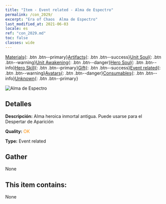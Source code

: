 ```yaml
---
title: "Item - Event related - Alma de Espectro"
permalink: /con_2029/
excerpt: "Era of Chaos  Alma de Espectro"
last_modified_at: 2021-06-03
locale: es
ref: "con_2029.md"
toc: false
classes: wide
---
```

 [Materials](/ItemsES/){: .btn .btn--primary}[Artifacts](/ItemsES/Artifacts/){: .btn .btn--success}[Unit Soul](/ItemsES/UnitSoul/){: .btn .btn--warning}[Unit Awakening](/ItemsES/UnitAwakening/){: .btn .btn--danger}[Hero Soul](/ItemsES/HeroSoul/){: .btn .btn--info}[Hero Skill](/ItemsES/HeroSkill/){: .btn .btn--primary}[Gift](/ItemsES/Gift/){: .btn .btn--success}[Event related](/ItemsES/Events/){: .btn .btn--warning}[Avatars](/ItemsES/Avatars/){: .btn .btn--danger}[Consumables](/ItemsES/Consumables/){: .btn .btn--info}[Unknown](/ItemsES/Unknown/){: .btn .btn--primary}

 ![Alma de Espectro](/images/t/juexing_303.png)

## Detalles
 **Descripción:** Alma heroica inmortal antigua. Puede usarse para el Despertar de Aparición

 **Quality:** <span style="color: #FF8C00">OK</span>

 **Type:** Event related

## Gather

  None

## This item contains:

  None

